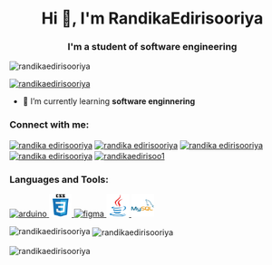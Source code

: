 <h1 align="center">Hi 👋, I'm RandikaEdirisooriya</h1>
<h3 align="center">I'm a student of software engineering</h3>

<p align="left"> <img src="https://komarev.com/ghpvc/?username=randikaedirisooriya&label=Profile%20views&color=0e75b6&style=flat" alt="randikaedirisooriya" /> </p>

<p align="left"> <a href="https://github.com/ryo-ma/github-profile-trophy"><img src="https://github-profile-trophy.vercel.app/?username=randikaedirisooriya" alt="randikaedirisooriya" /></a> </p>

- 🌱 I’m currently learning **software enginnering**

<h3 align="left">Connect with me:</h3>
<p align="left">
<a href="https://linkedin.com/in/randika edirisooriya" target="blank"><img align="center" src="https://raw.githubusercontent.com/rahuldkjain/github-profile-readme-generator/master/src/images/icons/Social/linked-in-alt.svg" alt="randika edirisooriya" height="30" width="40" /></a>
<a href="https://fb.com/randika edirisooriya" target="blank"><img align="center" src="https://raw.githubusercontent.com/rahuldkjain/github-profile-readme-generator/master/src/images/icons/Social/facebook.svg" alt="randika edirisooriya" height="30" width="40" /></a>
<a href="https://instagram.com/randika edirisooriya" target="blank"><img align="center" src="https://raw.githubusercontent.com/rahuldkjain/github-profile-readme-generator/master/src/images/icons/Social/instagram.svg" alt="randika edirisooriya" height="30" width="40" /></a>
<a href="https://medium.com/randika edirisooriya" target="blank"><img align="center" src="https://raw.githubusercontent.com/rahuldkjain/github-profile-readme-generator/master/src/images/icons/Social/medium.svg" alt="randika edirisooriya" height="30" width="40" /></a>
<a href="https://www.hackerrank.com/randikaedirisoo1" target="blank"><img align="center" src="https://raw.githubusercontent.com/rahuldkjain/github-profile-readme-generator/master/src/images/icons/Social/hackerrank.svg" alt="randikaedirisoo1" height="30" width="40" /></a>
</p>

<h3 align="left">Languages and Tools:</h3>
<p align="left"> <a href="https://www.arduino.cc/" target="_blank" rel="noreferrer"> <img src="https://cdn.worldvectorlogo.com/logos/arduino-1.svg" alt="arduino" width="40" height="40"/> </a> <a href="https://www.w3schools.com/css/" target="_blank" rel="noreferrer"> <img src="https://raw.githubusercontent.com/devicons/devicon/master/icons/css3/css3-original-wordmark.svg" alt="css3" width="40" height="40"/> </a> <a href="https://www.figma.com/" target="_blank" rel="noreferrer"> <img src="https://www.vectorlogo.zone/logos/figma/figma-icon.svg" alt="figma" width="40" height="40"/> </a> <a href="https://www.java.com" target="_blank" rel="noreferrer"> <img src="https://raw.githubusercontent.com/devicons/devicon/master/icons/java/java-original.svg" alt="java" width="40" height="40"/> </a> <a href="https://www.mysql.com/" target="_blank" rel="noreferrer"> <img src="https://raw.githubusercontent.com/devicons/devicon/master/icons/mysql/mysql-original-wordmark.svg" alt="mysql" width="40" height="40"/> </a> </p>

<p><img align="left" src="https://github-readme-stats.vercel.app/api/top-langs?username=randikaedirisooriya&show_icons=true&locale=en&layout=compact" alt="randikaedirisooriya" /></p>

<p>&nbsp;<img align="center" src="https://github-readme-stats.vercel.app/api?username=randikaedirisooriya&show_icons=true&locale=en" alt="randikaedirisooriya" /></p>

<p><img align="center" src="https://github-readme-streak-stats.herokuapp.com/?user=randikaedirisooriya&" alt="randikaedirisooriya" /></p>


<!--
**RandikaEdirisooriya/RandikaEdirisooriya** is a ✨ _special_ ✨ repository because its `README.md` (this file) appears on your GitHub profile.

Here are some ideas to get you started:

- 🔭 I’m currently working on ...
- 🌱 I’m currently learning ...
- 👯 I’m looking to collaborate on ...
- 🤔 I’m looking for help with ...
- 💬 Ask me about ...
- 📫 How to reach me: ...
- 😄 Pronouns: ...
- ⚡ Fun fact: ...
-->
